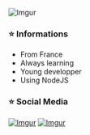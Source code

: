 ![Imgur](https://i.imgur.com/cLWuXp0.png?1)

### ⭐️ Informations 
- From France
- Always learning
- Young developper
- Using NodeJS

### ⭐️ Social Media
<a href="https://twitter.com/Nojii_">![Imgur](https://imgur.com/eDIAeng)</a>
<a href="https://discord.com/">![Imgur](https://imgur.com/eDIAeng)</a>

